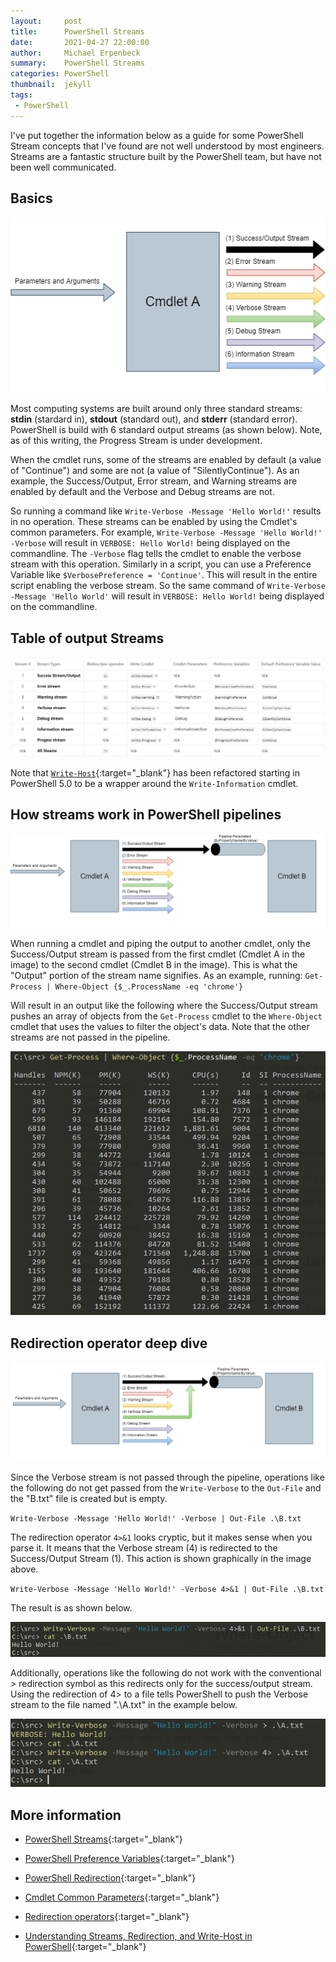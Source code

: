 ```yaml
---
layout:     post
title:      PowerShell Streams
date:       2021-04-27 22:00:00
author:     Michael Erpenbeck
summary:    PowerShell Streams
categories: PowerShell
thumbnail:  jekyll
tags:
 - PowerShell
---
```


I've put together the information below as a guide for some PowerShell Stream concepts that I've found are not well understood by most engineers.  Streams are a fantastic structure built by the PowerShell team, but have not been well communicated.

## Basics

![basic](/assets/2021-04-28-powershell-streams/1.png)

Most computing systems are built around only three standard streams: **stdin** (stardard in), **stdout** (standard out), and **stderr** (standard error).  PowerShell is build with 6 standard output streams (as shown below).  Note, as of this writing, the Progress Stream is under development.

When the cmdlet runs, some of the streams are enabled by default (a value of "Continue") and some are not (a value of "SilentlyContinue").  As an example, the Success/Output, Error stream, and Warning streams are enabled by default and the Verbose and Debug streams are not.  

So running a command like `Write-Verbose -Message 'Hello World!'` results in no operation.  These streams can be enabled by using the Cmdlet's common parameters.  For example, `Write-Verbose -Message 'Hello World!' -Verbose` will result in `VERBOSE: Hello World!` being displayed on the commandline.  The `-Verbose` flag tells the cmdlet to enable the verbose stream with this operation.  Similarly in a script, you can use a Preference Variable like `$VerbosePreference = 'Continue'`.  This will result in the entire script enabling the verbose stream.  So the same command of `Write-Verbose -Message 'Hello World'` will result in `VERBOSE: Hello World!` being displayed on the commandline.

## Table of output Streams

![pipeline](/assets/2021-04-28-powershell-streams/1_1.png)

Note that [`Write-Host`](https://docs.microsoft.com/en-us/powershell/module/microsoft.powershell.utility/write-host){:target="_blank"} has been refactored starting in PowerShell 5.0 to be a wrapper around the `Write-Information` cmdlet.

## How streams work in PowerShell pipelines

![pipeline](/assets/2021-04-28-powershell-streams/2.png)

When running a cmdlet and piping the output to another cmdlet, only the Success/Output stream is passed from the first cmdlet (Cmdlet A in the image) to the second cmdlet (Cmdlet B in the image).  This is what the "Output" portion of the stream name signifies.  As an example, running:
`Get-Process | Where-Object {$_.ProcessName -eq 'chrome'}`

Will result in an output like the following where the Success/Output stream pushes an array of objects from the `Get-Process` cmdlet to the `Where-Object` cmdlet that uses the values to filter the object's data.  Note that the other streams are not passed in the pipeline.

![example execution](/assets/2021-04-28-powershell-streams/2_1.png)

## Redirection operator deep dive

![redirection](/assets/2021-04-28-powershell-streams/3.png)

Since the Verbose stream is not passed through the pipeline, operations like the following do not get passed from the `Write-Verbose` to the `Out-File` and the "B.txt" file is created but is empty.

`Write-Verbose -Message 'Hello World!' -Verbose | Out-File .\B.txt`

The redirection operator `4>&1` looks cryptic, but it makes sense when you parse it.  It means that the Verbose stream (4) is redirected to the Success/Output Stream (1).  This action is shown graphically in the image above.

`Write-Verbose -Message 'Hello World!' -Verbose 4>&1 | Out-File .\B.txt`

The result is as shown below.

![redirection1](/assets/2021-04-28-powershell-streams/3_1.png)

Additionally, operations like the following do not work with the conventional > redirection symbol as this redirects only for the success/output stream. Using the redirection of 4> to a file tells PowerShell to push the Verbose stream to the file named ".\A.txt" in the example below.

![redirection2](/assets/2021-04-28-powershell-streams/3_2.png)

## More information

- [PowerShell Streams](https://docs.microsoft.com/en-us/powershell/module/microsoft.powershell.core/about/about_output_streams?view=powershell-7.1#long-description){:target="_blank"}
- [PowerShell Preference Variables](https://docs.microsoft.com/en-us/powershell/module/microsoft.powershell.core/about/about_preference_variables){:target="_blank"}
- [PowerShell Redirection](https://docs.microsoft.com/en-us/powershell/module/microsoft.powershell.core/about/about_redirection){:target="_blank"}

- [Cmdlet Common Parameters](https://docs.microsoft.com/en-us/powershell/module/microsoft.powershell.core/about/about_commonparameters){:target="_blank"}

- [Redirection operators](https://www.sconstantinou.com/powershell-redirection-operators/){:target="_blank"}
- [Understanding Streams, Redirection, and Write-Host in PowerShell](https://devblogs.microsoft.com/scripting/understanding-streams-redirection-and-write-host-in-powershell/){:target="_blank"}